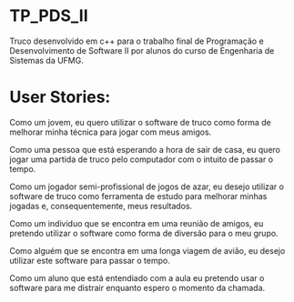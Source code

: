 # TP_PDS_II
Truco desenvolvido em c++ para o trabalho final de Programação e Desenvolvimento de Software II por alunos do curso de Engenharia de Sistemas da UFMG. 


# User Stories:

Como um jovem, eu quero utilizar o software de truco como forma de melhorar minha técnica para jogar com meus amigos. 

Como uma pessoa que está esperando a hora de sair de casa, eu quero jogar uma partida de truco pelo computador com o intuito de passar o tempo. 

Como um jogador semi-profissional de jogos de azar, eu desejo utilizar o software de truco como ferramenta de estudo para melhorar minhas jogadas e, consequentemente, meus resultados.

Como um individuo que se encontra em uma reunião de amigos, eu pretendo utilizar o software como forma de diversão para o meu grupo.

Como alguém que se encontra em uma longa viagem de avião, eu desejo utilizar este software para passar o tempo.

Como um aluno que está entendiado com a aula eu pretendo usar o software para me distrair enquanto espero o momento da chamada.


